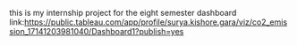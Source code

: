 this is my internship project for the eight   semester
dashboard  link:https://public.tableau.com/app/profile/surya.kishore.gara/viz/co2_emission_17141203981040/Dashboard1?publish=yes
